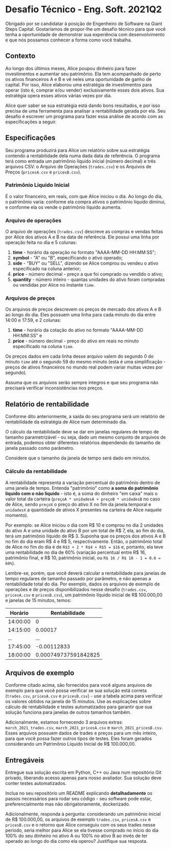 # Desafio Técnico - Eng. Soft. 2021Q2

Obrigado por se candidatar à posição de Engenheiro de Software na Giant
Steps Capital. Gostaríamos de propor-lhe um desafio técnico para que você tenha
a oportunidade de demonstrar sua experiência com desenvolvimento e que nós
possamos conhecer a forma como você trabalha.

## Contexto
Ao longo dos últimos meses, Alice poupou dinheiro para fazer investimentos e
aumentar seu patrimônio. Ela tem acompanhado de perto os ativos financeiros A e
B e vê neles uma oportunidade de ganho de capital. Por isso, Alice elaborou uma
estratégia de investimentos para operar (isto é, comprar e/ou vender)
exclusivamente  esses dois ativos. Sua estratégia opera esses ativos várias
vezes por dia.

Alice quer saber se sua estratégia está dando bons resultados, e por isso
precisa de uma ferramenta para analisar a rentabilidade gerada por ela. Seu
desafio é escrever um programa para fazer essa análise de acordo com as
especificações a seguir.

## Especificações
Seu programa produzirá para Alice um relatório sobre sua estratégia contendo a
rentabilidade dela numa dada data de referência. O programa terá como entrada um
patrimônio líquido inicial (número decimal) e três arquivos CSV: o Arquivo de
Operações (`trades.csv`) e os Arquivos de Preços (`pricesA.csv` e `pricesB.csv`).

### Patrimônio Líquido Inicial
É o valor financeiro, em reais, com que Alice iniciou o dia. Ao longo do dia, o
patrimônio varia: conforme ela compra ativos o patrimônio líquido diminui, e
conforme ela os vende o patrimônio líquido aumenta.

### Arquivo de operações
O arquivo de operações (`trades.csv`) descreve as compras e vendas feitas por
Alice dos ativos A e B na data de referência. Ele possui uma linha por operação
feita no dia e 5 colunas:
1. **time** - horário da operação no formato "AAAA-MM-DD HH:MM:SS";
2. **symbol** - "A" ou "B", especificando o ativo operado;
3. **side** - "BUY" ou "SELL", dizendo se Alice comprou ou vendeu o ativo
   especificado na coluna anterior;
4. **price** - número decimal - preço a que foi comprado ou vendido o ativo;
5. **quantity** - número inteiro - quantas unidades do ativo foram compradas ou
   vendidas por Alice no instante `time`.

### Arquivos de preços
Os arquivos de preços descrevem os preços de mercado dos ativos A e B ao longo do
dia. Eles possuem uma linha para cada minuto do dia entre 14:00 e 17:59, e 2
colunas:
1. **time** - horário da cotação do ativo no formato "AAAA-MM-DD HH:MM:SS" e
2. **price** - número decimal - preço do ativo em reais no minuto especificado
   na coluna `time`.

Os preços dados em cada linha desse arquivo valem do segundo 0 do minuto `time`
até o segundo 59 do mesmo minuto (esta é uma simplificação - preços de ativos
financeiros no mundo real podem variar muitas vezes por segundo).

Assuma que os arquivos serão sempre íntegros e que seu programa não precisará
verificar inconsistências nos preços.

## Relatório de rentabilidade
Conforme dito anteriormente, a saída do seu programa será um relatório de
rentabilidade da estratégia de Alice num determinado dia.

O cálculo da rentabilidade deve se dar em janelas regulares de tempo de
tamanho parametrizável - ou seja, dado um mesmo conjunto de arquivos de
entrada, podemos obter diferentes relatórios dependendo do tamanho de janela
passado como parâmetro.

Considere que o tamanho da janela de tempo será dado em minutos.

### Cálculo da rentabilidade
A rentabilidade representa a variação percentual do patrimônio dentro de uma
janela de tempo. Entenda "patrimônio" como **a soma do patrimônio líquido
com o não líquido** - isto é, a soma do dinheiro "em caixa" mais o valor total
da carteira (`preçoA * unidadesA + preçoB * unidadesB` no caso de Alice,
sendo `preçoX` o preço do ativo X no fim da janela temporal e `unidadesX` a
quantidade de ativos X presentes na carteira de Alice naquele momento).

Por exemplo: se Alice iniciou o dia com R$ 10 e comprou no dia 2 unidades do
ativo A e uma unidade do ativo B por um total de R$ 7, ela, ao fim do dia,
terá um patrimônio líquido de R$ 3. Suponha que os preços dos ativos A e B no
fim do dia eram R$ 4 e R$ 5, respectivamente. Então, o patrimônio total de
Alice no fim do dia é de `R$3 + 2 * R$4 + R$5 = $16` e, portanto, ela teve uma
rentabilidade no dia de 60% (variação percentual entre R$ 16, patrimônio final,
e R$ 10, patrimônio inicial, ou `R$ 16 / R$ 10 - 1 = 0.6 = 60%`).

Lembre-se, porém, que você deverá calcular a rentabilidade para janelas de
tempo regulares de tamanho passado por parâmetro, e não apenas a rentabilidade
total do dia. Por exemplo, dados os arquivos de exemplo de operações e de preços
disponibilizados nesse desafio (`trades.csv`, `pricesA.csv` e `pricesB.csv`),
um patrimônio líquido inicial de R$ 100.000,00 e janelas de 15 minutos, temos:

| Horário   | Rentabilidade        |
| -------   | -------------------- |
| 14:00:00  | 0                    |
| 14:15:00  | 0.00017              |
| ...       | ...                  |
| 17:45:00  | -0.00112833          |
| 18:00:00  | 0.000749737591842825 |

## Arquivos de exemplo
Conforme citado acima, são fornecidos para você alguns arquivos de exemplo para
que você possa verificar se sua solução está correta (`trades.csv`,
`pricesA.csv` e `pricesB.csv`) - use a tabela acima para verificar os valores
obtidos na janela de 15 minutos. Use as explicações sobre cálculo de
rentabilidade e testes automatizados para garantir que sua solução funciona
para janelas de outros tamanhos também.

Adicionalmente, estamos fornecendo 3 arquivos extras: `march_2021_trades.csv`,
`march_2021_pricesA.csv` e `march_2021_pricesB.csv`. Esses arquivos possuem
dados de trades e preços para um mês inteiro, para que você possa fazer outros
tipos de testes. Eles foram gerados considerando um Patrimônio Líquido Inicial
de R$ 100.000,00.

## Entregáveis
Entregue sua solução escrita em Python, C++ ou Java num repositório Git privado,
liberando acesso apenas para nosso avaliador. Sua solução deve conter testes
automatizados.

Inclua no seu repositório um README explicando **detalhadamente** os passos
necessários para rodar seu código - seu software pode estar, preferencialmente
mas não obrigatoriamente, dockerizado.

Adicionalmente, responda à pergunta: considerando um patrimônio inicial de
R$ 100.000,00, os arquivos de exemplo `trades.csv`, `pricesA.csv` e
`pricesB.csv` e o retorno que Alice conseguiu com os seus trades nesse período,
seria melhor para Alice se ela tivesse comprado no início do dia 100% do seu
dinheiro no ativo A ou 100% no ativo B ao invés de ter operado ao longo do dia
como ela operou? Justifique sua resposta.
